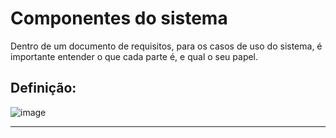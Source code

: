 # Componentes do sistema

Dentro de um documento de requisitos, para os casos de uso do sistema, é importante entender o que cada parte é, e qual o seu papel.

## Definição: 

![image](https://github.com/JoaoIto/Sistemas-De-Informacao/assets/78181193/a64f4259-240c-40e7-8f4b-b4a7eb3d1174)


---
